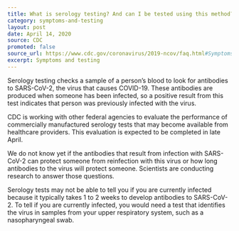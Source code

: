 ```yaml
---
title: What is serology testing? And can I be tested using this method?
category: symptoms-and-testing
layout: post
date: April 14, 2020
source: CDC
promoted: false
source_url: https://www.cdc.gov/coronavirus/2019-ncov/faq.html#Symptoms-&-Testing
excerpt: Symptoms and testing
---
```


Serology testing checks a sample of a person’s blood to look for antibodies to SARS-CoV-2, the virus that causes COVID-19. These antibodies are produced when someone has been infected, so a positive result from this test indicates that person was previously infected with the virus.

CDC is working with other federal agencies to evaluate the performance of commercially manufactured serology tests that may become available from healthcare providers. This evaluation is expected to be completed in late April.

We do not know yet if the antibodies that result from infection with SARS-CoV-2 can protect someone from reinfection with this virus or how long antibodies to the virus will protect someone. Scientists are conducting research to answer those questions.

Serology tests may not be able to tell you if you are currently infected because it typically takes 1 to 2 weeks to develop antibodies to SARS-CoV-2. To tell if you are currently infected, you would need a test that identifies the virus in samples from your upper respiratory system, such as a nasopharyngeal swab.
